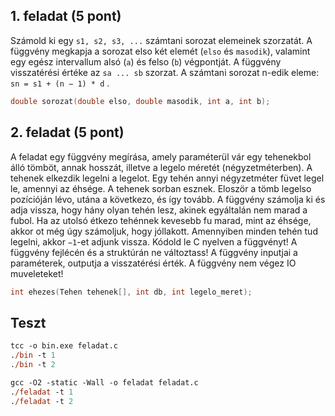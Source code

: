 ## 1. feladat (5 pont)

Számold ki egy `s1, s2, s3, ...` számtani sorozat elemeinek szorzatát. A függvény megkapja a sorozat elso két elemét (`elso` és `masodik`), valamint egy egész intervallum alsó (`a`) és felso (`b`) végpontját. A függvény visszatérési értéke az `sa ... sb` szorzat. A számtani sorozat n-edik eleme: `sn = s1 + (n − 1) * d` .

```c
double sorozat(double elso, double masodik, int a, int b);
```

## 2. feladat (5 pont)

A feladat egy függvény megírása, amely paraméterül vár egy tehenekbol álló tömböt, annak hosszát, illetve a legelo méretét (négyzetméterben). A tehenek elkezdik legelni a legelot. Egy tehén annyi négyzetméter füvet legel le, amennyi az éhsége. A tehenek sorban esznek. Eloször a tömb legelso pozícióján lévo, utána a következo, és így tovább. A függvény számolja ki és adja vissza, hogy hány olyan tehén lesz, akinek egyáltalán nem marad a fubol. Ha az utolsó étkezo tehénnek kevesebb fu marad, mint az éhsége, akkor ot még úgy számoljuk, hogy jóllakott. Amennyiben minden tehén tud legelni, akkor `−1`-et adjunk vissza. Kódold le C nyelven a függvényt! A függvény fejlécén és a struktúrán ne változtass! A függvény inputjai a paraméterek, outputja a visszatérési érték. A függvény nem végez IO muveleteket!

```c
int ehezes(Tehen tehenek[], int db, int legelo_meret);
```

## Teszt
```ps
tcc -o bin.exe feladat.c
./bin -t 1
./bin -t 2
```
```ps
gcc -O2 -static -Wall -o feladat feladat.c
./feladat -t 1
./feladat -t 2
```